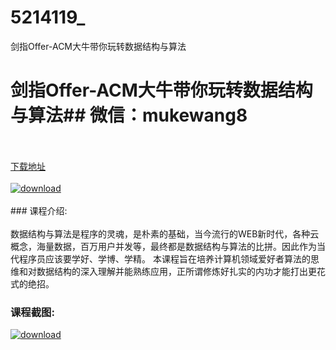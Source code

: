# 5214119_
剑指Offer-ACM大牛带你玩转数据结构与算法
# 剑指Offer-ACM大牛带你玩转数据结构与算法## 微信：mukewang8
<br/></br>[下载地址](http://www.36tz.cn/article/5214119 "下载地址")
<br/></br>[![download](http://36tz.cn/muke_img/2020_06_1-117-300x187.png "下载地址")](http://www.36tz.cn/article/5214119 "下载地址")
<br/></br>### 课程介绍:<br/></br>数据结构与算法是程序的灵魂，是朴素的基础，当今流行的WEB新时代，各种云概念，海量数据，百万用户并发等，最终都是数据结构与算法的比拼。因此作为当代程序员应该要学好、学博、学精。 本课程旨在培养计算机领域爱好者算法的思维和对数据结构的深入理解并能熟练应用，正所谓修炼好扎实的内功才能打出更花式的绝招。

### 课程截图:
[![download](http://36tz.cn/muke_img/2020_06_2-131.png "下载地址")](http://www.36tz.cn/article/5214119 "下载地址")
